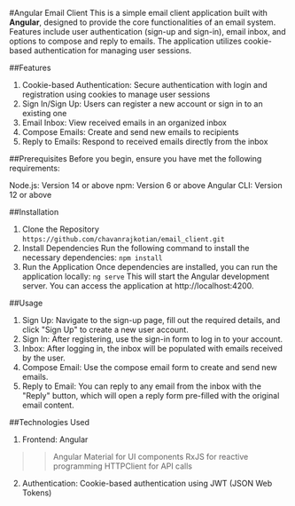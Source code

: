 #Angular Email Client
This is a simple email client application built with **Angular**, designed to provide the core functionalities of an email system. Features include user authentication (sign-up and sign-in), email inbox, and options to compose and reply to emails. The application utilizes cookie-based authentication for managing user sessions.

##Features
1. Cookie-based Authentication: Secure authentication with login and registration using cookies to manage user sessions
2. Sign In/Sign Up: Users can register a new account or sign in to an existing one
3. Email Inbox: View received emails in an organized inbox
4. Compose Emails: Create and send new emails to recipients
5. Reply to Emails: Respond to received emails directly from the inbox

##Prerequisites
Before you begin, ensure you have met the following requirements:

Node.js: Version 14 or above
npm: Version 6 or above
Angular CLI: Version 12 or above

##Installation
1. Clone the Repository
`https://github.com/chavanrajkotian/email_client.git`
2. Install Dependencies
Run the following command to install the necessary dependencies:
`npm install`
3. Run the Application
Once dependencies are installed, you can run the application locally:
`ng serve`
This will start the Angular development server. You can access the application at http://localhost:4200.

##Usage
1. Sign Up: Navigate to the sign-up page, fill out the required details, and click "Sign Up" to create a new user account.
2. Sign In: After registering, use the sign-in form to log in to your account.
3. Inbox: After logging in, the inbox will be populated with emails received by the user.
4. Compose Email: Use the compose email form to create and send new emails.
5. Reply to Email: You can reply to any email from the inbox with the "Reply" button, which will open a reply form pre-filled with the original email content.

##Technologies Used
1. Frontend: Angular
  >> Angular Material for UI components
  >> RxJS for reactive programming
  >> HTTPClient for API calls
2. Authentication: Cookie-based authentication using JWT (JSON Web Tokens)
